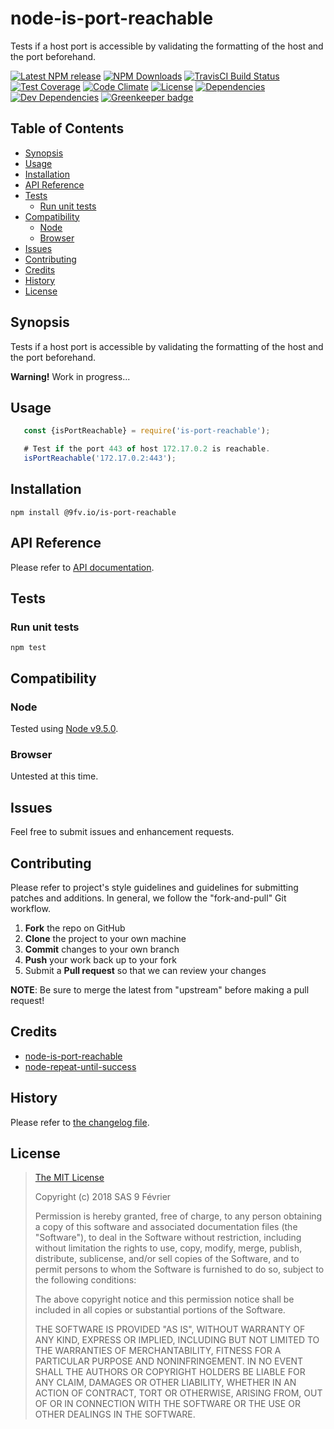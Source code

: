 [npm-badge]: https://img.shields.io/npm/v/@9fv.io&#x2F;is-port-reachable.svg
[npm-badge-url]: https://www.npmjs.com/package/@9fv.io&#x2F;is-port-reachable
[npm-downloads-badge]: https://img.shields.io/npm/dt/@9fv.io&#x2F;is-port-reachable.svg
[npm-downloads-url]: https://npmjs.org/package/@9fv.io&#x2F;is-port-reachable
[travis-badge]: https://img.shields.io/travis/9fv/node-is-port-reachable/master.svg?label=TravisCI
[travis-badge-url]: https://travis-ci.org/9fv/node-is-port-reachable
[circle-badge]: https://circleci.com/gh/9fv/node-is-port-reachable/tree/master.svg?style=svg&circle-token=
[circle-badge-url]: https://circleci.com/gh/9fv/node-is-port-reachable/tree/master
[coveralls-badge]: https://coveralls.io/repos/github/9fv/node-is-port-reachable/badge.svg?branch=master
[coveralls-badge-url]: https://coveralls.io/github/9fv/node-is-port-reachable?branch=master
[codeclimate-badge]: https://img.shields.io/codeclimate/github/9fv/node-is-port-reachable.svg
[codeclimate-badge-url]: https://codeclimate.com/github/9fv/node-is-port-reachable
[ember-observer-badge]: http://emberobserver.com/badges/node-is-port-reachable.svg
[ember-observer-badge-url]: http://emberobserver.com/addons/node-is-port-reachable
[license-badge]: https://img.shields.io/npm/l/@9fv.io&#x2F;is-port-reachable.svg
[license-badge-url]: LICENSE.md
[dependencies-badge]: https://img.shields.io/david/9fv/node-is-port-reachable.svg
[dependencies-badge-url]: https://david-dm.org/9fv/node-is-port-reachable
[devDependencies-badge]: https://img.shields.io/david/dev/9fv/node-is-port-reachable.svg
[devDependencies-badge-url]: https://david-dm.org/9fv/node-is-port-reachable#info=devDependencies
[greenkeeper-badge]: https://badges.greenkeeper.io/9fv/node-is-port-reachable.svg
[greenkeeper-badge-url]: https://greenkeeper.io/


node-is-port-reachable
====================

Tests if a host port is accessible by validating the formatting of the host and the port beforehand.

[![Latest NPM release][npm-badge]][npm-badge-url]
[![NPM Downloads][npm-downloads-badge]][npm-downloads-url]
[![TravisCI Build Status][travis-badge]][travis-badge-url]
[![Test Coverage][coveralls-badge]][coveralls-badge-url]
[![Code Climate][codeclimate-badge]][codeclimate-badge-url]
[![License][license-badge]][license-badge-url]
[![Dependencies][dependencies-badge]][dependencies-badge-url] 
[![Dev Dependencies][devDependencies-badge]][devDependencies-badge-url]
[![Greenkeeper badge][greenkeeper-badge]][greenkeeper-badge-url]


## Table of Contents

* [Synopsis](#synopsis)
* [Usage](#usage)
* [Installation](#installation)
* [API Reference](#api-reference)
* [Tests](#tests)
  * [Run unit tests](#tests_run-unit-tests)
* [Compatibility](#compatibility)
  * [Node](#compatibility_node)
  * [Browser](#compatibility_browser)
* [Issues](#issues)
* [Contributing](#contributing)
* [Credits](#credits)
* [History](#history)
* [License](#license)

## <a name="synopsis"> Synopsis

Tests if a host port is accessible by validating the formatting of the host and the port beforehand.

**Warning!** Work in progress...

## <a name="usage"> Usage

```javascript
   const {isPortReachable} = require('is-port-reachable');

   # Test if the port 443 of host 172.17.0.2 is reachable.
   isPortReachable('172.17.0.2:443');

```

## <a name="installation"> Installation

    npm install @9fv.io/is-port-reachable

## <a name="api-reference"> API Reference

Please refer to [API documentation](docs/API.md).

## <a name="test"> Tests

### <a name="tests_run-unit-tests"> Run unit tests

    npm test

## <a name="compatibility"> Compatibility

### <a name="compatibility_node"> Node

Tested using [Node v9.5.0](https://nodejs.org/dist/v9.5.0/docs/api/).

### <a name="compatibility_browser"> Browser

Untested at this time.

## <a name="issues"> Issues

Feel free to submit issues and enhancement requests.

## <a name="contributing"> Contributing

Please refer to project's style guidelines and guidelines for submitting patches and additions. In general, we follow the "fork-and-pull" Git workflow.

 1. **Fork** the repo on GitHub
 2. **Clone** the project to your own machine
 3. **Commit** changes to your own branch
 4. **Push** your work back up to your fork
 5. Submit a **Pull request** so that we can review your changes

**NOTE**: Be sure to merge the latest from "upstream" before making a pull request!

## <a name="credits"> Credits

* [node-is-port-reachable](https://github.com/9fv/node-is-port-reachable)
* [node-repeat-until-success](https://github.com/9fv/node-repeat-until-success)

## <a name="history"> History

Please refer to [the changelog file](docs/CHANGELOG.md).

## <a name="license"> License

>
> [The MIT License](https://opensource.org/licenses/MIT)
>
> Copyright (c) 2018 SAS 9 Février
>
> Permission is hereby granted, free of charge, to any person obtaining a copy
> of this software and associated documentation files (the "Software"), to deal
> in the Software without restriction, including without limitation the rights
> to use, copy, modify, merge, publish, distribute, sublicense, and/or sell
> copies of the Software, and to permit persons to whom the Software is
> furnished to do so, subject to the following conditions:
>
> The above copyright notice and this permission notice shall be included in all
> copies or substantial portions of the Software.
>
> THE SOFTWARE IS PROVIDED "AS IS", WITHOUT WARRANTY OF ANY KIND, EXPRESS OR
> IMPLIED, INCLUDING BUT NOT LIMITED TO THE WARRANTIES OF MERCHANTABILITY,
> FITNESS FOR A PARTICULAR PURPOSE AND NONINFRINGEMENT. IN NO EVENT SHALL THE
>AUTHORS OR COPYRIGHT HOLDERS BE LIABLE FOR ANY CLAIM, DAMAGES OR OTHER
> LIABILITY, WHETHER IN AN ACTION OF CONTRACT, TORT OR OTHERWISE, ARISING FROM,
> OUT OF OR IN CONNECTION WITH THE SOFTWARE OR THE USE OR OTHER DEALINGS IN THE
> SOFTWARE.
>
